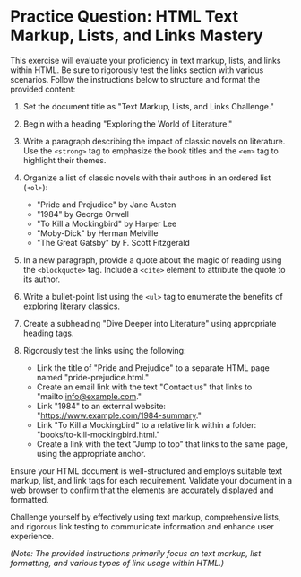 # **Practice Question: HTML Text Markup, Lists, and Links Mastery**

This exercise will evaluate your proficiency in text markup, lists, and links within HTML. Be sure to rigorously test the links section with various scenarios. Follow the instructions below to structure and format the provided content:

1. Set the document title as "Text Markup, Lists, and Links Challenge."

2. Begin with a heading "Exploring the World of Literature."

3. Write a paragraph describing the impact of classic novels on literature. Use the `<strong>` tag to emphasize the book titles and the `<em>` tag to highlight their themes.

4. Organize a list of classic novels with their authors in an ordered list (`<ol>`):

   - "Pride and Prejudice" by Jane Austen
   - "1984" by George Orwell
   - "To Kill a Mockingbird" by Harper Lee
   - "Moby-Dick" by Herman Melville
   - "The Great Gatsby" by F. Scott Fitzgerald

5. In a new paragraph, provide a quote about the magic of reading using the `<blockquote>` tag. Include a `<cite>` element to attribute the quote to its author.

6. Write a bullet-point list using the `<ul>` tag to enumerate the benefits of exploring literary classics.

7. Create a subheading "Dive Deeper into Literature" using appropriate heading tags.

8. Rigorously test the links using the following:

   - Link the title of "Pride and Prejudice" to a separate HTML page named "pride-prejudice.html."
   - Create an email link with the text "Contact us" that links to "mailto:info@example.com."
   - Link "1984" to an external website: "https://www.example.com/1984-summary."
   - Link "To Kill a Mockingbird" to a relative link within a folder: "books/to-kill-mockingbird.html."
   - Create a link with the text "Jump to top" that links to the same page, using the appropriate anchor.


Ensure your HTML document is well-structured and employs suitable text markup, list, and link tags for each requirement. Validate your document in a web browser to confirm that the elements are accurately displayed and formatted.

Challenge yourself by effectively using text markup, comprehensive lists, and rigorous link testing to communicate information and enhance user experience.

_(Note: The provided instructions primarily focus on text markup, list formatting, and various types of link usage within HTML.)_
